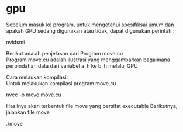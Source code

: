 # gpu
Sebelum masuk ke program, untuk mengetahui spesifiksai umum dan apakah GPU sedang digunakan atau tidak, dapat digunakan perintah :

nvidsmi 

Berikut adalah penjelasan dari Program move.cu
<br>
Program move.cu adalah ilustrasi yang menggambarkan bagaimana perpindahan data dari variabel a_h ke b_h melalui GPU

Cara melaukan kompilasi: 
<br>
Untuk melakukan kompilasi program move.cu

nvcc -o move move.cu 

Hasilnya akan terbentuk file move yang bersifat executable
Berikutnya, jalankan file move

./move


